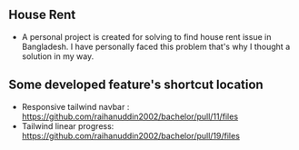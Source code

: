 ## House Rent
  - A personal project is created for solving to find house rent issue in Bangladesh. I have personally faced this problem that's why I thought a solution in my way.


## Some developed feature's shortcut location
- Responsive tailwind navbar : https://github.com/raihanuddin2002/bachelor/pull/11/files
- Tailwind linear progress: https://github.com/raihanuddin2002/bachelor/pull/19/files